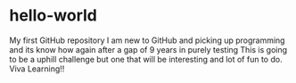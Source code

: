 # hello-world
My first GitHub repository
I am new to GitHub and picking up programming and its know how again after a gap of 9 years in purely testing
This is going to be a uphill challenge but one that will be interesting and lot of fun to do.
Viva Learning!!
